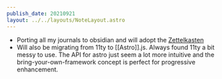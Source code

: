 ```yaml
---
publish_date: 20210921
layout: ../../layouts/NoteLayout.astro
---
```


- Porting all my journals to obsidian and will adopt the [Zettelkasten](literature-notes/Zettelkasten.md)
- Will also be migrating from 11ty to [[Astro]].js. Always found 11ty a bit messy to use. The API for astro just seem a lot more intuitive and the bring-your-own-framework concept is perfect for progressive enhancement.